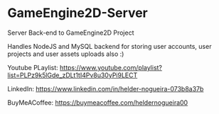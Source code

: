 # GameEngine2D-Server
Server Back-end to GameEngine2D Project

Handles NodeJS and MySQL backend for storing user accounts, user projects and user assets uploads also :)

<a>Youtube PLaylist: https://www.youtube.com/playlist?list=PLPz9k5lGde_zDLt1tI4Pv8u30yPi9LECT</a>

<a>LinkedIn: https://www.linkedin.com/in/helder-nogueira-073b8a37b</a>

<a>BuyMeACoffee: https://buymeacoffee.com/heldernogueira00</a>
